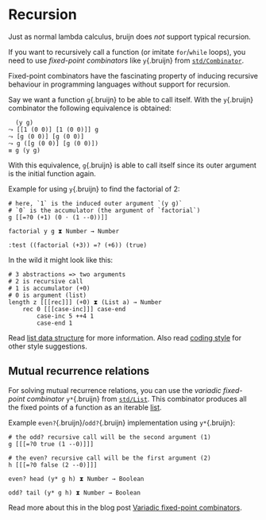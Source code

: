# Recursion

Just as normal lambda calculus, bruijn does *not* support typical
recursion.

If you want to recursively call a function (or imitate `for`/`while`
loops), you need to use *fixed-point combinators* like `y`{.bruijn} from
[`std/Combinator`](/std/Combinator.bruijn.html).

Fixed-point combinators have the fascinating property of inducing
recursive behaviour in programming languages without support for
recursion.

Say we want a function `g`{.bruijn} to be able to call itself. With the
`y`{.bruijn} combinator the following equivalence is obtained:

      (y g)
    ⤳ [[1 (0 0)] [1 (0 0)]] g
    ⤳ [g (0 0)] [g (0 0)]
    ⤳ g ([g (0 0)] [g (0 0)])
    ≡ g (y g)

With this equivalence, `g`{.bruijn} is able to call itself since its
outer argument is the initial function again.

Example for using `y`{.bruijn} to find the factorial of 2:

``` bruijn
# here, `1` is the induced outer argument `(y g)`
# `0` is the accumulator (the argument of `factorial`)
g [[=?0 (+1) (0 ⋅ (1 --0))]]

factorial y g ⧗ Number → Number

:test ((factorial (+3)) =? (+6)) (true)
```

In the wild it might look like this:

``` bruijn
# 3 abstractions => two arguments
# 2 is recursive call
# 1 is accumulator (+0)
# 0 is argument (list)
length z [[[rec]]] (+0) ⧗ (List a) → Number
    rec 0 [[[case-inc]]] case-end
        case-inc 5 ++4 1
        case-end 1
```

Read [list data structure](data-structures.md#lists-stdlist) for more
information. Also read [coding style](style.md) for other style
suggestions.

## Mutual recurrence relations

For solving mutual recurrence relations, you can use the *variadic
fixed-point combinator* `y*`{.bruijn} from
[`std/List`](/std/List.bruijn.html). This combinator produces all the
fixed points of a function as an iterable [list](data-structures.md).

Example `even?`{.bruijn}/`odd?`{.bruijn} implementation using
`y*`{.bruijn}:

``` bruijn
# the odd? recursive call will be the second argument (1)
g [[[=?0 true (1 --0)]]]

# the even? recursive call will be the first argument (2)
h [[[=?0 false (2 --0)]]]

even? head (y* g h) ⧗ Number → Boolean

odd? tail (y* g h) ⧗ Number → Boolean
```

Read more about this in the blog post [Variadic fixed-point
combinators](https://text.marvinborner.de/2023-06-18-15.html).

